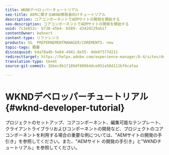 ```yaml
---
title: WKNDデベロッパーチュートリアル
seo-title: AEMに関するWKND開発者向けチュートリアル
description: コアコンポーネントでAEMサイトの開発を開始する
seo-description: コアコンポーネントでAEMサイトの開発を開始する
uuid: 7c3e852c- b738-45b4- b589- d342d129ab17
contentOwner: behnert
content-type: リファレンス
products: SG_ PREPERNEMENTMANAGER/COREMENTS- new
topic-tags: 概要
discoiquuid: b4a78adb-5e84-4941-8e55- deb8f377d211
redirecttarget: https://helpx.adobe.com/experience-manager/6-4/sites/developing/using/getting-started.html
translation-type: tm+mt
source-git-commit: 1bbec9b1f109df88964dce051a58d111bf6cafaa

---
```



# WKNDデベロッパーチュートリアル{#wknd-developer-tutorial}

プロジェクトのセットアップ、コアコンポーネント、編集可能なテンプレート、クライアントライブラリおよびコンポーネントの開発など、プロジェクトのコアコンポーネントを利用する場合の重要な例については、&quot;AEMサイトの開発の手引き」を参照してください。また、&quot;AEMサイト [](https://helpx.adobe.com/experience-manager/6-5/sites/developing/using/getting-started.html) の開発の手引き」と&quot;WKNDチュートリアル」を参照してください。
